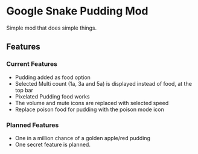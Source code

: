 # Google Snake Pudding Mod
Simple mod that does simple things.

## Features     
### Current Features
* Pudding added as food option
* Selected Multi count (1a, 3a and 5a) is displayed instead of food, at the top bar
* Pixelated Pudding food works
* The volume and mute icons are replaced with selected speed
* Replace poison food for pudding with the poison mode icon


### Planned Features
* One in a million chance of a golden apple/red pudding
* One secret feature is planned.
